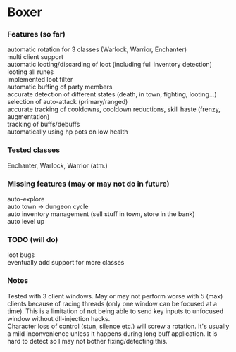 # Boxer  

### Features (so far)

automatic rotation for 3 classes (Warlock, Warrior, Enchanter)  
multi client support  
automatic looting/discarding of loot (including full inventory detection)  
looting all runes  
implemented loot filter  
automatic buffing of party members  
accurate detection of different states  (death, in town, fighting, looting...)  
selection of auto-attack (primary/ranged)  
accurate tracking of cooldowns, cooldown reductions, skill haste (frenzy, augmentation)  
tracking of buffs/debuffs  
automatically using hp pots on low health  

### Tested classes
Enchanter, Warlock, Warrior (atm.)  

### Missing features (may or may not do in future)
auto-explore  
auto town -> dungeon cycle    
auto inventory management (sell stuff in town, store in the bank)  
auto level up  

### TODO (will do)
loot bugs    
eventually add support for more classes  

### Notes

Tested with 3 client windows. May or may not perform worse with 5 (max) clients because of racing threads (only one window can be focused at a time). This is a limitation of not being able to send key inputs to unfocused window without dll-injection hacks.  
Character loss of control (stun, silence etc.) will screw a rotation. It's usually a mild inconvenience unless it happens during long buff application. It is hard to detect so I may not bother fixing/detecting this.  